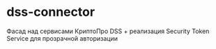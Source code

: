 # dss-connector
Фасад над сервисами КриптоПро DSS + реализация Security Token Service для прозрачной авторизации
